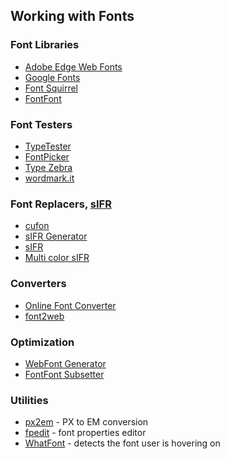 ## Working with Fonts

### Font Libraries

* [Adobe Edge Web Fonts](https://edgewebfonts.adobe.com/fonts)
* [Google Fonts](http://www.google.com/fonts)
* [Font Squirrel](http://www.fontsquirrel.com/)
* [FontFont](https://www.fontfont.com/)

### Font Testers

* [TypeTester](http://www.typetester.org/)
* [FontPicker](http://www.fontpicker.net/)
* [Type Zebra](http://typezebra.com/)
* [wordmark.it](http://wordmark.it/)

### Font Replacers, [sIFR](http://en.wikipedia.org/wiki/Scalable_Inman_Flash_Replacement)

* [cufon](http://cufon.shoqolate.com/generate/)
* [sIFR Generator](http://www.sifrgenerator.com/)
* [sIFR](http://www.mikeindustries.com/blog/sifr/)
* [Multi color sIFR](http://webdesign.maratz.com/lab/multi_color_sifr/)

### Converters

* [Online Font Converter](http://onlinefontconverter.com/)
* [font2web](http://www.font2web.com/)

### Optimization

* [WebFont Generator](http://www.fontsquirrel.com/tools/webfont-generator)
* [FontFont Subsetter](http://www.subsetter.com/)

### Utilities

* [px2em](http://pxtoem.com/) - PX to EM conversion
* [fpedit](http://www.microsoft.com/typography/property/fpedit.htm) - font properties editor
* [WhatFont](http://chengyinliu.com/whatfont.html) - detects the font user is hovering on